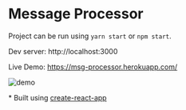 # Message Processor

Project can be run using `yarn start` or `npm start`. 

Dev server: http://localhost:3000

Live Demo: https://msg-processor.herokuapp.com/

![demo](http://i.imgur.com/jGEg6kn.gif)

\* Built using [create-react-app](https://github.com/facebookincubator/create-react-app)